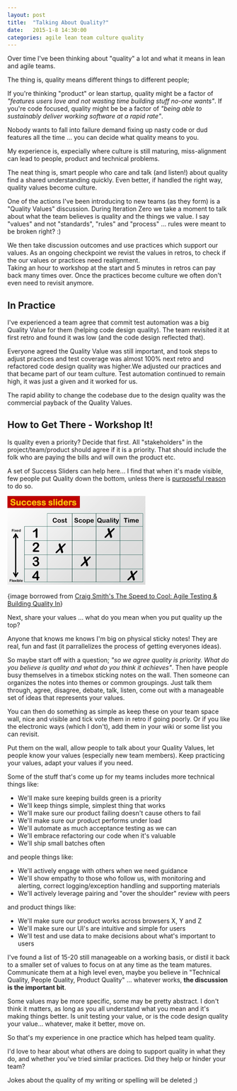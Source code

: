 ```yaml
---
layout: post
title:  "Talking About Quality?"
date:   2015-1-8 14:30:00
categories: agile lean team culture quality
---
```


Over time I've been thinking about "quality" a lot and what it means in lean and agile teams.

The thing is, quality means different things to different people;<br/>

If you're thinking "product" or lean startup, quality might be a factor of <i>"features users love and not wasting time building stuff no-one wants"</i>.
If you're code focused, quality might be be a factor of <i>"being able to sustainably deliver working software at a rapid rate"</i>.

Nobody wants to fall into failure demand fixing up nasty code or dud features all the time ... you can decide what quality means to you.

My experience is, expecially where culture is still maturing, miss-alignment can lead to people, product and technical problems.

The neat thing is, smart people who care and talk (and listen!) about quality find a shared understanding quickly. 
Even better, if handled the right way, quality values become culture.

One of the actions I've been introducing to new teams (as they form) is a "Quality Values" discussion. 
During Iteration Zero we take a moment to talk about what the team believes is quality and the things we value.
I say "values" and not "standards", "rules" and "process" ... rules were meant to be broken right? :)

We then take discussion outcomes and use practices which support our values.
As an ongoing checkpoint we revist the values in retros, to check if the our values or practices need realignment.  
Taking an hour to workshop at the start and 5 minutes in retros can pay back many times over.
Once the practices become culture we often don't even need to revisit anymore.

<h2>In Practice </h2>

I've experienced a team agree that commit test automation was a big Quality Value for them (helping code design quality).
The team revisited it at first retro and found it was low (and the code design reflected that).

Everyone agreed the Quality Value was still important, and took steps to adjust practices and test coverage was almost 100% next retro and refactored code design quality was higher.We adjusted our practices and that became part of our team culture. Test automation continued to remain high, it was just a given and it worked for us. 

The rapid ability to change the codebase due to the design quality was the commercial payback of the Quality Values. 


<h2>How to Get There - Workshop It!</h2> 

Is quality even a priority? Decide that first. 
All "stakeholders" in the project/team/product should agree if it is a priority. 
That should include the folk who are paying the bills and will own the product etc. 

A set of Success Sliders can help here... I find that when it's made visible, few people put Quality down the bottom, unless there is <u>purposeful reason</u> to do so. 

<img src="/images/SuccessSliders.png" height="200px">

{image borrowed from [Craig Smith's The Speed to Cool: Agile Testing & Building Quality In][CraigSmith]}

Next, share your values ... what do you mean when you put quality up the top?

Anyone that knows me knows I'm big on physical sticky notes! 
They are real, fun and fast (it parrallelizes the process of getting everyones ideas).

So maybe start off with a question; <i>"so we agree quality is priority. What do you believe is quality and what do you think it achieves"</i>.
Then have people busy themselves in a timebox sticking notes on the wall.
Then someone can organizes the notes into themes or common groupings. 
Just talk them through, agree, disagree, debate, talk, listen, come out with a manageable set of ideas that represents your values. 

You can then do something as simple as keep these on your team space wall, nice and visible and tick vote them in retro if going poorly.
Or if you like the electronic ways (which I don't), add them in your wiki or some list you can revisit.

Put them on the wall, allow people to talk about your Quality Values, let people know your values (especially new team members).
Keep practicing your values, adapt your values if you need. 

Some of the stuff that's come up for my teams includes more technical things like: 

<ul>
    <li>We'll make sure keeping builds green is a priority</li>
    <li>We'll keep things simple, simplest thing that works</li>
    <li>We'll make sure our product failing doesn't cause others to fail</li>
    <li>We'll make sure our product performs under load</li>
    <li>We'll automate as much acceptance testing as we can</li>
    <li>We'll embrace refactoring our code when it's valuable</li>
    <li>We'll ship small batches often</li>
</ul>

and people things like: 

<ul>
    <li>We'll actively engage with others when we need guidance</li>
    <li>We'll show empathy to those who follow us, with monitoring and alerting, correct logging/exception handling and supporting materials</li>
    <li>We'll actively leverage pairing and "over the shoulder" review with peers</li>
</ul>

and product things like:  

<ul>
    <li>We'll make sure our product works across browsers X, Y and Z</li>
    <li>We'll make sure our UI's are intuitive and simple for users</li>
    <li>We'll test and use data to make decisions about what's important to users</li>
</ul>

I've found a list of 15-20 still manageable on a working basis, or distil it back to a smaller set of values to focus on at any time as the team matures. 
Communicate them at a high level even, maybe you believe in "Technical Quality, People Quality, Product Quality" ... whatever works, <b>the discussion is the important bit</b>.

Some values may be more specific, some may be pretty abstract.
I don't think it matters, as long as you all understand what you mean and it's making things better.
Is unit testing your value, or is the code design quality your value... whatever, make it better, move on.

So that's my experience in one practice which has helped team quality. 

I'd love to hear about what others are doing to support quality in what they do, and whether you've tried similar practices. Did they help or hinder your team? 

Jokes about the quality of my writing or spelling will be deleted ;)

[CraigSmith]: http://www.slideshare.net/smithcdau/the-speed-to-cool-agile-testing-building-quality-in-39135501

